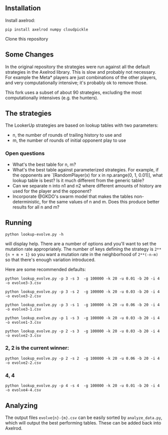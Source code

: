 ## Installation

Install axelrod:

```
pip install axelrod numpy cloudpickle
```

Clone this repository

## Some Changes

In the original repository the strategies were run against all the default strategies in the Axelrod library. This is slow and probably not necessary. For example the Meta* players are just combinations of the other players, and very computationally intensive; it's probably ok to remove those.

This fork uses a subset of about 90 strategies, excluding the most computationally intensives (e.g. the hunters).

## The strategies

The LookerUp strategies are based on lookup tables with two parameters:
* n, the number of rounds of trailing history to use and
* m, the number of rounds of initial opponent play to use

### Open questions

* What's the best table for n, m?
* What's the best table against parameterized strategies. For example, if the opponents are `[RandomPlayer(x) for x in np.arange(0, 1, 0.01)], what lookup table is best? Is it much different from the generic table?
* Can we separate n into n1 and n2 where different amounts of history are used for the player and the opponent?
* Incorporate @GKDO's swarm model that makes the tables non-deterministic, for the same values of n and m. Does this produce better results for all n and m?


## Running

`python lookup-evolve.py -h`

will display help. There are a number of options and you'll want to set the mutation rate appropriately. The number of keys defining the strategy is `2**{n + m + 1}` so you want a mutation rate in the neighborhood of `2**(-n-m)` so that there's enough variation introduced.


Here are some recommended defaults:
```
python lookup_evolve.py -p 3 -s 3  -g 100000 -k 20 -u 0.01 -b 20 -i 4 -o evolve3-3.csv

python lookup_evolve.py -p 3 -s 2  -g 100000 -k 20 -u 0.03 -b 20 -i 4 -o evolve3-2.csv

python lookup_evolve.py -p 3 -s 1  -g 100000 -k 20 -u 0.06 -b 20 -i 4 -o evolve3-1.csv

python lookup_evolve.py -p 1 -s 3  -g 100000 -k 20 -u 0.03 -b 20 -i 4 -o evolve1-3.csv

python lookup_evolve.py -p 2 -s 3  -g 100000 -k 20 -u 0.03 -b 20 -i 4 -o evolve2-3.csv
```
### 2, 2 is the current winner:
```
python lookup_evolve.py -p 2 -s 2  -g 100000 -k 20 -u 0.06 -b 20 -i 4 -o evolve2-2.csv
```
### 4, 4
```
python lookup_evolve.py -p 4 -s 4  -g 100000 -k 20 -u 0.01 -b 20 -i 4 -o evolve4-4.csv
```
## Analyzing

The output files `evolve{n}-{m}.csv` can be easily sorted by `analyze_data.py`, which will output the best performing tables. These can be added back into Axelrod.